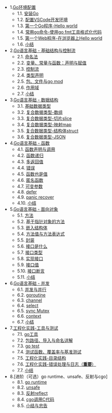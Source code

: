 * 1.[Go环境配置](01.0.md)
    - 1.1. [安装Go](01.1.md)
    - 1.2. [配置VSCode开发环境](01.2.md)
    - 1.3. [第一个Go程序-Hello world](01.3.md)
    - 1.4. [常用go命令-使用go fmt工具格式化代码](01.4.md)
    - 1.5. [第一个Web程序-在浏览器上Hello world](01.5.md)
    - 1.6. [小结](01.5.md)
* 2.[Go语言基础 - 基础结构与控制流](02.0.md)
    - 2.1. [命名法](02.1.md)
    - 2.2. [变量、常量与函数：声明与赋值](02.2.md)
    - 2.3. [控制流](02.3.md)
    - 2.4. [类型声明](02.4.md)
    - 2.5. [包、文件与go mod](02.5.md)
    - 2.6. [作用域](02.6.md)
    - 2.7. [小结](02.7.md)
* 3.[Go语言基础 - 数据结构](03.0.md)
    - 3.1. [基础数据类型](03.1.md)
    - 3.2. [复合数据类型-数组](03.2.md)
    - 3.3. [复合数据类型-切片slice](03.3.md)
    - 3.4. [复合数据类型-映射map](03.4.md)
    - 3.5. [复合数据类型-结构体struct](03.5.md)
    - 3.6. [复合数据类型-JSON](03.6.md)
* 4.[Go语言基础 - 函数](04.0.md)
    - 4.1. [函数声明与调用](04.1.md)
    - 4.2. [函数递归](04.2.md)
    - 4.3. [多返回值](04.3.md)
    - 4.4. [错误](04.4.md)
    - 4.5. [函数也是值](04.5.md)
    - 4.6. [匿名函数](04.6.md)
    - 4.7. [可变参数](04.7.md)
    - 4.8. [defer](04.8.md)
    - 4.9. [panic recover](04.9.md)
    - 4.10. [小结](04.10.md)
* 5.[Go语言基础 - 面向对象](05.0.md)
    - 5.1. [方法](05.1.md)
    - 5.2. [基于指针对象的方法](05.2.md)
    - 5.3. [嵌入结构体](05.3.md)
    - 5.4. [方法值与方法表达式](05.4.md)
    - 5.5. [封装](05.5.md)
    - 5.6. [接口是什么](05.6.md)
    - 5.7. [接口类型](05.7.md)
    - 5.8. [实现接口](05.8.md)
    - 5.9. [接口值](05.9.md)
    - 5.10. [接口断言](05.10.md)
    - 5.11. [小结](05.11.md)
* 6.[Go语言基础 - 并发](06.0.md)
    - 6.1. [并发与并行](06.1.md)
    - 6.2. [goroutine](06.2.md)
    - 6.3. [channel](06.3.md)
    - 6.4. [select](06.4.md)
    - 6.5. [sync Mutex](06.5.md)
    - 6.6. [context](06.6.md)
    - 6.7. [小结](06.7.md)
* 7.[工程化实践-工具与测试](07.0.md)
    - 7.1. [go工具](07.1.md)
    - 7.2. [包路径、导入与命名详解](07.2.md)
    - 7.3. [go test](07.3.md)
    - 7.4. [测试函数、覆盖率与基准测试](07.4.md)
    - 7.5. [工程化实践-目录结构](07.5.md)
    - 7.6. [工程化实践-错误处理与日志（**重要**）](07.6.md)
    - 7.7. [小结](07.7.md)
* 8.[进阶（可选）go runtime、unsafe、反射与cgo]
    - 8.1. [go runtime](08.1.md)
    - 8.2. [unsafe](08.2.md)
    - 8.3. [反射reflect](08.3.md)
    - 8.4. [cgo调用C代码](08.4.md)
    - 8.5. [小结与忠告](08.5.md)